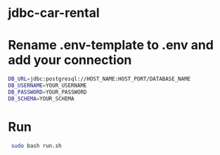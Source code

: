 # jdbc-car-rental

# Rename .env-template to .env and add your connection
```bash
DB_URL=jdbc:postgresql://HOST_NAME:HOST_PORT/DATABASE_NAME
DB_USERNAME=YOUR_USERNAME
DB_PASSWORD=YOUR_PASSWORD
DB_SCHEMA=YOUR_SCHEMA
```

# Run
```bash
 sudo bash run.sh
```
